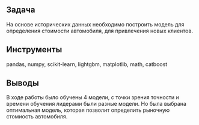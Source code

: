 ## Задача
На основе исторических данных необходимо построить модель для определения стоимости автомобиля, для привлечения новых клиентов. 



## Инструменты
pandas, numpy, scikit-learn, lightgbm, matplotlib, math, catboost


## Выводы
В ходе работы было обучены 4 модели, с точки зрения точности и времени обучения лидерами были разные модели. Но была выбрана оптимальная модель, которая позволит определить рыночную стомиость автомобиля.


